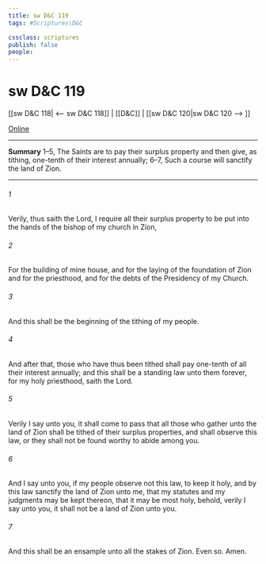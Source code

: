 ```yaml
---
title: sw D&C 119
tags: #Scriptures\D&C

cssclass: scriptures
publish: false
people:
---
```


# sw D&C 119
[[sw D&C 118| <-- sw D&C 118]] | [[D&C]] | [[sw D&C 120|sw D&C 120 --> ]]

[Online](https://churchofjesuschrist.org/study/scriptures/dc-testament/dc/119?lang=eng)

---
__Summary__
1–5, The Saints are to pay their surplus property and then give, as tithing, one-tenth of their interest annually; 6–7, Such a course will sanctify the land of Zion.

---
###### 1 
Verily, thus saith the Lord, I require all their surplus property to be put into the hands of the bishop of my church in Zion,

###### 2 
For the building of mine house, and for the laying of the foundation of Zion and for the priesthood, and for the debts of the Presidency of my Church.

###### 3 
And this shall be the beginning of the tithing of my people.

###### 4 
And after that, those who have thus been tithed shall pay one-tenth of all their interest annually; and this shall be a standing law unto them forever, for my holy priesthood, saith the Lord.

###### 5 
Verily I say unto you, it shall come to pass that all those who gather unto the land of Zion shall be tithed of their surplus properties, and shall observe this law, or they shall not be found worthy to abide among you.

###### 6 
And I say unto you, if my people observe not this law, to keep it holy, and by this law sanctify the land of Zion unto me, that my statutes and my judgments may be kept thereon, that it may be most holy, behold, verily I say unto you, it shall not be a land of Zion unto you.

###### 7 
And this shall be an ensample unto all the stakes of Zion. Even so. Amen.

